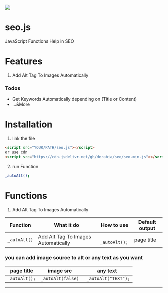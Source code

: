 ![](https://img.shields.io/static/v1?label=Derabia&message=SEO&color=<COLOR>) 

# seo.js 
JavaScript Functions Help in SEO


# Features
  1. Add Alt Tag To Images Automatically
  

### Todos
 - Get Keywords Automatically depending on (Title or Content)
 - ...&More

# Installation
  1. link the file
  ```html
  <script src="YOUR/PATH/seo.js"></script>
or use cdn
  <script src="https://cdn.jsdelivr.net/gh/derabia/seo/seo.min.js"></script>
  ```
  2. run Function
  ```sh
  _autoAlt(); 
  ```
# Functions
  1. Add Alt Tag To Images Automatically

| Function | What it do | How to use | Default output |
| ------ | ------ | ------ | ------ |
| `_autoAlt()` | Add Alt Tag To Images Automatically | ` _autoAlt();` | page title |

###  you can add image source to alt or any text as you want
  
| page title | image src | any text |
| ------ | ------ | ------ | 
| ` autoAlt();`| `_autoAlt(false)` | ` _autoAlt("TEXT");` |

---
